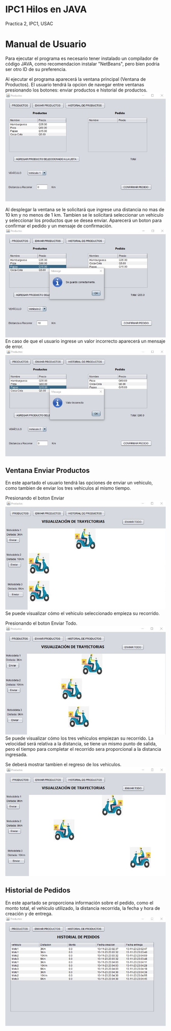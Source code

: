 # IPC1 Hilos en JAVA
Practica 2, IPC1, USAC

# Manual de Usuario
Para ejecutar el programa es necesario tener instalado un compilador de código JAVA, como recomendacion instalar "NetBeans", pero bien podria ser otro ID de su preferencia. 

Al ejecutar el programa aparecerá la ventana principal (Ventana de Productos). El usuario tendrá la opcion de navegar entre ventanas presionando los botones: enviar productos e historial de productos.
![Imagen de Ventana Principal](/Capturas/Ventana%20Productos%20.jpg)

Al desplegar la ventana se le solicitará que ingrese una distancia no mas de 10 km y no menos de 1 km. Tambien se le solicitará seleccionar un vehiculo y seleccionar los productos que se desea enviar. Aparecerá un boton para confirmar el pedido y un mensaje de confirmación. 
![Mensaje de confirmacion de pedido](/Capturas/Mensaje%20Agregado%20Correctamente.jpg)
En caso de que el usuario ingrese un valor incorrecto aparecerá un mensaje de error.
![Mensaje de Error](/Capturas/Mensaje%20de%20error%20.jpg)

## Ventana Enviar Productos 
En este apartado el usuario tendrá las opciones de enviar un vehiculo, como tambien de enviar los tres vehiculos al mismo tiempo. 

Presionando el boton Enviar
![enviar](/Capturas/Boton%20Enviar.jpg)
Se puede visualizar cómo el vehiculo seleccionado empieza su recorrido.

Presionando el boton Enviar Todo. 
![Enviar todo](/Capturas/Enviar%20Todo%20.jpg)
Se puede visualizar cómo los tres vehiculos empiezan su recorrido. La velocidad será relativa a la distancia, se tiene un mismo punto de salida, pero el tiempo para completar el recorrido sera proporcional a la distancia ingresada. 

Se deberá mostrar tambien el regreso de los vehiculos. 
![regreso](/Capturas/Regreso%20.jpg)

## Historial de Pedidos
En este apartado se proporciona información sobre el pedido, como el monto total, el vehículo utilizado, la distancia recorrida, la fecha y hora de creación y de entrega.
![Historial](/Capturas/Historial%20.jpg)


